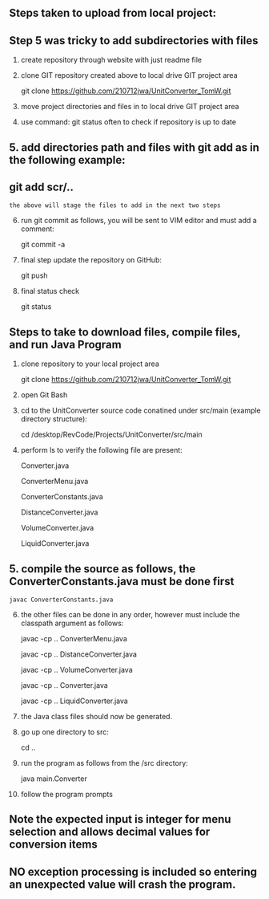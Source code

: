## Steps taken to upload from local project:
##   Step 5 was tricky to add subdirectories with files
1.  create repository through website with just readme file	

2.  clone GIT repository created above to local drive GIT project area
	
	git clone https://github.com/210712jwa/UnitConverter_TomW.git

3.  move project directories and files in to local drive GIT project area

4.  use command: git status often to check if repository is up to date

## 5.  add directories path and files with git add as in the following example:

##     		git add scr/..
    
    the above will stage the files to add in the next two steps

6.  run git commit as follows, you will be sent to VIM editor and must add a comment:
	
	git commit -a  
	
7.  final step update the repository on GitHub:
	
	git push

8.  final status check

	git status


## Steps to take to download files, compile files, and run Java Program
1.  clone repository to your local project area
    
    git clone https://github.com/210712jwa/UnitConverter_TomW.git
    
2. open Git Bash
3. cd to the UnitConverter source code conatined under src/main (example directory structure):
   
   cd /desktop/RevCode/Projects/UnitConverter/src/main
   
4. perform ls to verify the following file are present:
    
    Converter.java
    
    ConverterMenu.java
    
    ConverterConstants.java
    
    DistanceConverter.java
    
    VolumeConverter.java
    
    LiquidConverter.java
    
## 5. compile the source as follows, the ConverterConstants.java must be done first
    javac ConverterConstants.java
    
  6.  the other files can be done in any order, however must include the classpath argument as follows:
      
      javac -cp .. ConverterMenu.java
      
      javac -cp .. DistanceConverter.java
      
      javac -cp .. VolumeConverter.java
      
      javac -cp .. Converter.java
      
      javac -cp .. LiquidConverter.java
      
  7.  the Java class files should now be generated.
  8.  go up one directory to src:
      
      cd ..
      
  9.  run the program as follows from the /src directory:
      
      java main.Converter
      
 10.  follow the program prompts
 
 ##  Note the expected input is integer for menu selection and allows decimal values for conversion items
 ##  NO exception processing is included so entering an unexpected value will crash the program.
      
    
